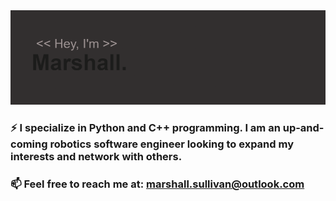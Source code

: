 <img src="https://raw.githubusercontent.com/DadsDuds/DadsDuds/main/dadsduds.png" alt="banner that says Sarah hart Landolt - software developer, artist, designer">

### ⚡ I specialize in Python and C++ programming. I am an up-and-coming robotics software engineer looking to expand my interests and network with others.
### 📫 Feel free to reach me at: marshall.sullivan@outlook.com

<!--
**DadsDuds/DadsDuds** is a ✨ _special_ ✨ repository because its `README.md` (this file) appears on your GitHub profile.

Here are some ideas to get you started:

- 🔭 I’m currently working on ...
- 🌱 I’m currently learning ...
- 👯 I’m looking to collaborate on ...
- 🤔 I’m looking for help with ...
- 💬 Ask me about ...
- 📫 How to reach me: ...
- 😄 Pronouns: ...
- ⚡ Fun fact: ...
-->
